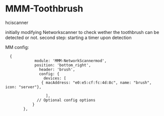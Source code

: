 # MMM-Toothbrush
hciscanner 

initially modifying Networkscanner to check wether the toothbrush can be detected or not. second step: starting a timer upon detection

MM config:

      {
       			 module: 'MMM-NetworkScannermod',
       			 position: 'bottom_right',
			       header: 'brush',
			       config: {
				     devices: [ 
        			{ macAddress: "e0:e5:cf:fc:4d:8c", name: "brush", icon: "server"},
	
				      ],
          		  // Optional config options
        		}        
    		},
